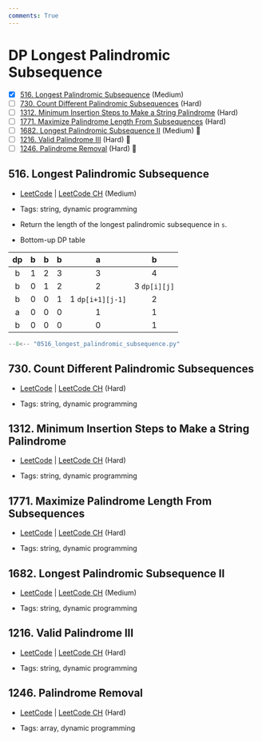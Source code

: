 ```yaml
---
comments: True
---
```


# DP Longest Palindromic Subsequence

- [x] [516. Longest Palindromic Subsequence](https://leetcode.cn/problems/longest-palindromic-subsequence/) (Medium)
- [ ] [730. Count Different Palindromic Subsequences](https://leetcode.cn/problems/count-different-palindromic-subsequences/) (Hard)
- [ ] [1312. Minimum Insertion Steps to Make a String Palindrome](https://leetcode.cn/problems/minimum-insertion-steps-to-make-a-string-palindrome/) (Hard)
- [ ] [1771. Maximize Palindrome Length From Subsequences](https://leetcode.cn/problems/maximize-palindrome-length-from-subsequences/) (Hard)
- [ ] [1682. Longest Palindromic Subsequence II](https://leetcode.cn/problems/longest-palindromic-subsequence-ii/) (Medium) 👑
- [ ] [1216. Valid Palindrome III](https://leetcode.cn/problems/valid-palindrome-iii/) (Hard) 👑
- [ ] [1246. Palindrome Removal](https://leetcode.cn/problems/palindrome-removal/) (Hard) 👑

## 516. Longest Palindromic Subsequence

-   [LeetCode](https://leetcode.com/problems/longest-palindromic-subsequence/) | [LeetCode CH](https://leetcode.cn/problems/longest-palindromic-subsequence/) (Medium)

-   Tags: string, dynamic programming
-   Return the length of the longest palindromic subsequence in `s`.
-   Bottom-up DP table

| dp  |  b  |  b  |  b  |        a         |      b       |
| :-: | :-: | :-: | :-: | :--------------: | :----------: |
|  b  |  1  |  2  |  3  |        3         |      4       |
|  b  |  0  |  1  |  2  |        2         | 3 `dp[i][j]` |
|  b  |  0  |  0  |  1  | 1 `dp[i+1][j-1]` |      2       |
|  a  |  0  |  0  |  0  |        1         |      1       |
|  b  |  0  |  0  |  0  |        0         |      1       |

```python title="516. Longest Palindromic Subsequence - Python Solution"
--8<-- "0516_longest_palindromic_subsequence.py"
```

## 730. Count Different Palindromic Subsequences

-   [LeetCode](https://leetcode.com/problems/count-different-palindromic-subsequences/) | [LeetCode CH](https://leetcode.cn/problems/count-different-palindromic-subsequences/) (Hard)

-   Tags: string, dynamic programming

## 1312. Minimum Insertion Steps to Make a String Palindrome

-   [LeetCode](https://leetcode.com/problems/minimum-insertion-steps-to-make-a-string-palindrome/) | [LeetCode CH](https://leetcode.cn/problems/minimum-insertion-steps-to-make-a-string-palindrome/) (Hard)

-   Tags: string, dynamic programming

## 1771. Maximize Palindrome Length From Subsequences

-   [LeetCode](https://leetcode.com/problems/maximize-palindrome-length-from-subsequences/) | [LeetCode CH](https://leetcode.cn/problems/maximize-palindrome-length-from-subsequences/) (Hard)

-   Tags: string, dynamic programming

## 1682. Longest Palindromic Subsequence II

-   [LeetCode](https://leetcode.com/problems/longest-palindromic-subsequence-ii/) | [LeetCode CH](https://leetcode.cn/problems/longest-palindromic-subsequence-ii/) (Medium)

-   Tags: string, dynamic programming

## 1216. Valid Palindrome III

-   [LeetCode](https://leetcode.com/problems/valid-palindrome-iii/) | [LeetCode CH](https://leetcode.cn/problems/valid-palindrome-iii/) (Hard)

-   Tags: string, dynamic programming

## 1246. Palindrome Removal

-   [LeetCode](https://leetcode.com/problems/palindrome-removal/) | [LeetCode CH](https://leetcode.cn/problems/palindrome-removal/) (Hard)

-   Tags: array, dynamic programming
